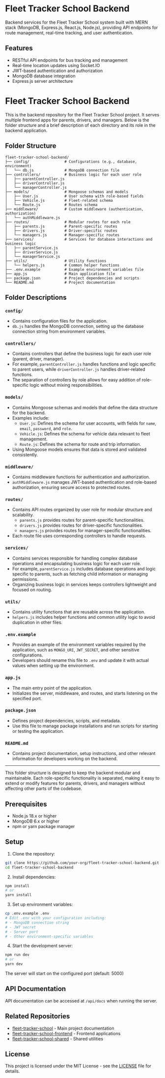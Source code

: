 # Fleet Tracker School Backend

Backend services for the Fleet Tracker School system built with MERN stack (MongoDB, Express.js, React.js, Node.js), providing API endpoints for route management, real-time tracking, and user authentication.

## Features

- RESTful API endpoints for bus tracking and management
- Real-time location updates using Socket.IO
- JWT-based authentication and authorization
- MongoDB database integration
- Express.js server architecture

# Fleet Tracker School Backend

This is the backend repository for the Fleet Tracker School project. It serves multiple frontend apps for parents, drivers, and managers. Below is the folder structure and a brief description of each directory and its role in the backend application.

## Folder Structure

```
fleet-tracker-school-backend/
├── config/                # Configurations (e.g., database, environment)
│   └── db.js              # MongoDB connection file
├── controllers/           # Business logic for each user role
│   ├── parentController.js
│   ├── driverController.js
│   └── managerController.js
├── models/                # Mongoose schemas and models
│   ├── User.js            # User schema with role-based fields
│   ├── Vehicle.js         # Fleet-related schema
│   └── Route.js           # Routes schema
├── middleware/            # Custom middleware (authentication, authorization)
│   └── authMiddleware.js
├── routes/                # Modular routes for each role
│   ├── parents.js         # Parent-specific routes
│   ├── drivers.js         # Driver-specific routes
│   └── managers.js        # Manager-specific routes
├── services/              # Services for database interactions and business logic
│   ├── parentService.js
│   ├── driverService.js
│   └── managerService.js
├── utils/                 # Utility functions
│   └── helpers.js         # Common helper functions
├── .env.example           # Example environment variables file
├── app.js                 # Main application file
├── package.json           # Project dependencies and scripts
└── README.md              # Project documentation
```

## Folder Descriptions

### `config/`
- Contains configuration files for the application. 
- `db.js` handles the MongoDB connection, setting up the database connection string from environment variables.

### `controllers/`
- Contains controllers that define the business logic for each user role (parent, driver, manager).
- For example, `parentController.js` handles functions and logic specific to parent users, while `driverController.js` handles driver-related functions.
- The separation of controllers by role allows for easy addition of role-specific logic without mixing responsibilities.

### `models/`
- Contains Mongoose schemas and models that define the data structure for the backend.
- Examples include:
  - `User.js`: Defines the schema for user accounts, with fields for `name`, `email`, `password`, and `role`.
  - `Vehicle.js`: Defines the schema for vehicle data relevant to fleet management.
  - `Route.js`: Defines the schema for route and trip information.
- Using Mongoose models ensures that data is stored and validated consistently.

### `middleware/`
- Contains middleware functions for authentication and authorization.
- `authMiddleware.js` manages JWT-based authentication and role-based authorization, ensuring secure access to protected routes.

### `routes/`
- Contains API routes organized by user role for modular structure and scalability.
  - `parents.js` provides routes for parent-specific functionalities.
  - `drivers.js` provides routes for driver-specific functionalities.
  - `managers.js` provides routes for manager-specific functionalities.
- Each route file uses corresponding controllers to handle requests.

### `services/`
- Contains services responsible for handling complex database operations and encapsulating business logic for each user role.
- For example, `parentService.js` includes database operations and logic specific to parents, such as fetching child information or managing permissions.
- Organizing business logic in services keeps controllers lightweight and focused on routing.

### `utils/`
- Contains utility functions that are reusable across the application.
- `helpers.js` includes helper functions and common utility logic to avoid duplication in other files.

### `.env.example`
- Provides an example of the environment variables required by the application, such as `MONGO_URI`, `JWT_SECRET`, and other sensitive configurations.
- Developers should rename this file to `.env` and update it with actual values when setting up the environment.

### `app.js`
- The main entry point of the application.
- Initializes the server, middleware, and routes, and starts listening on the specified port.

### `package.json`
- Defines project dependencies, scripts, and metadata.
- Use this file to manage package installations and run scripts for starting or testing the application.

### `README.md`
- Contains project documentation, setup instructions, and other relevant information for developers working on the backend.

---

This folder structure is designed to keep the backend modular and maintainable. Each role-specific functionality is separated, making it easy to extend or modify features for parents, drivers, and managers without affecting other parts of the codebase.


## Prerequisites

- Node.js 18.x or higher
- MongoDB 6.x or higher
- npm or yarn package manager

## Setup

1. Clone the repository:
```bash
git clone https://github.com/your-org/fleet-tracker-school-backend.git
cd fleet-tracker-school-backend
```

2. Install dependencies:
```bash
npm install
# or
yarn install
```

3. Set up environment variables:
```bash
cp .env.example .env
# Edit .env with your configuration including:
# - MongoDB connection string
# - JWT secret
# - Server port
# - Other environment-specific variables
```

4. Start the development server:
```bash
npm run dev
# or
yarn dev
```

The server will start on the configured port (default: 5000)

## API Documentation

API documentation can be accessed at `/api/docs` when running the server.

## Related Repositories

- [fleet-tracker-school](https://github.com/smodu-organisation/fleet-tracker-school) - Main project documentation
- [fleet-tracker-school-frontend](https://github.com/smodu-organisation/fleet-tracker-school-frontend) - Frontend applications
- [fleet-tracker-school-shared](https://github.com/smodu-organisation/fleet-tracker-school-shared) - Shared utilities

## License

This project is licensed under the MIT License - see the [LICENSE](LICENSE) file for details.
